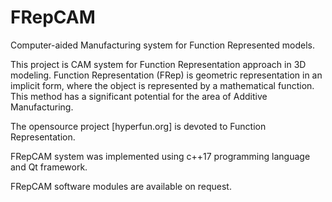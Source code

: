 # FRepCAM
Computer-aided Manufacturing system for Function Represented models.

This project is CAM system for Function Representation approach in 3D modeling.  Function Representation (FRep) is geometric representation in an implicit form, where the object is represented by a mathematical function. This method has a significant potential for the area of Additive Manufacturing. 

The opensource project [hyperfun.org] is devoted to Function Representation.

FRepCAM system was implemented using c++17 programming language and Qt framework.

FRepCAM software modules are available on request.

